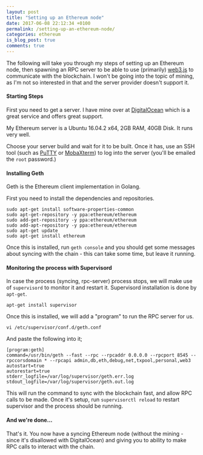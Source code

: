```yaml
---
layout: post
title: "Setting up an Ethereum node"
date: 2017-06-08 22:12:34 +0100
permalink: /setting-up-an-ethereum-node/
categories: ethereum
is_blog_post: true
comments: true
---
```


The following will take you through my steps of setting up an Ethereum node, then spawning an RPC server to be able 
to use (primarily) [web3.js](http://harrydenley.com) to communicate with the blockchain. I won't be going into the topic
of mining, as I'm not so interested in that and the server provider doesn't support it.

#### Starting Steps

First you need to get a server. I have mine over at [DigitalOcean](https://m.do.co/c/b1c2c28c6822) which is a great service
and offers great support.

My Ethereum server is a Ubuntu 16.04.2 x64, 2GB RAM, 40GB Disk. It runs very well.

Choose your server build and wait for it to be built. Once it has, use an SSH tool (such as [PuTTY](http://www.putty.org/) 
or [MobaXterm](https://mobaxterm.mobatek.net/)) to log into the server (you'll be emailed the `root` password.)

#### Installing Geth

Geth is the Ethereum client implementation in Golang.

First you need to install the dependencies and repositories.

```
sudo apt-get install software-properties-common
sudo apt-get-repository -y ppa:ethereum/ethereum
sudo add-get-repository -y ppa:ethereum/ethereum
sudo add-apt-repository -y ppa:ethereum/ethereum
sudo apt-get update
sudo apt-get install ethereum
```

Once this is installed, run `geth console` and you should get some messages about syncing with the chain - this can take
some time, but leave it running.

#### Monitoring the process with Supervisord

In case the process (syncing, rpc-server) process stops, we will make use of `supervisord` to monitor it and restart it.
Supervisord installation is done by `apt-get`.

```
apt-get install supervisor
```

Once this is installed, we will add a "program" to run the RPC server for us. 

```
vi /etc/supervisor/conf.d/geth.conf
```

And paste the following into it;

```
[program:geth]
command=/usr/bin/geth --fast --rpc --rpcaddr 0.0.0.0 --rpcport 8545 --rpccorsdomain * --rpcapi admin,db,eth,debug,net,txpool,personal,web3
autostart=true
autorestart=true
stderr_logfile=/var/log/supervisor/geth.err.log
stdout_logfile=/var/log/supervisor/geth.out.log
```

This will run the command to sync with the blockchain fast, and allow RPC calls to be made. Once it's setup, run `supervisorctl reload`
to restart supervisor and the process should be running.

#### And we're done...

That's it. You now have a syncing Ethereum node (without the mining - since it's disallowed with DigitalOcean) and 
giving you to ability to make RPC calls to interact with the chain.